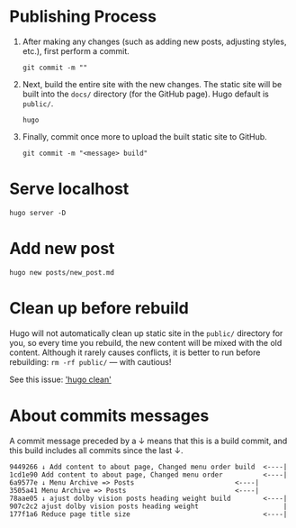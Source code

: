 # Publishing Process

1. After making any changes (such as adding new posts, adjusting styles, etc.), first 
   perform a commit.

   ```shell
   git commit -m ""
   ```

1. Next, build the entire site with the new changes. The static site will be built into
   the `docs/` directory (for the GitHub page). Hugo default is `public/`.

   ```shell
   hugo
   ```

2. Finally, commit once more to upload the built static site to GitHub.

   ```shell
   git commit -m "<message> build"
   ```

# Serve localhost

```shell
hugo server -D
```

# Add new post

```shell
hugo new posts/new_post.md
```

# Clean up before rebuild

Hugo will not automatically clean up static site in the `public/` directory for you, so
every time you rebuild, the new content will be mixed with the old content. Although it
rarely causes conflicts, it is better to run before rebuilding: `rm -rf public/` — with 
cautious!

See this issue: ['hugo clean'](https://github.com/gohugoio/hugo/issues/2389)

# About commits messages

A commit message preceded by a ↓ means that this is a build commit, and this build
includes all commits since the last ↓.

```
9449266 ↓ Add content to about page, Changed menu order build  <----|
1cd1e90 Add content to about page, Changed menu order          <----|
6a9577e ↓ Menu Archive => Posts                         <----|
3505a41 Menu Archive => Posts                           <----|
78aae05 ↓ ajust dolby vision posts heading weight build        <----|
907c2c2 ajust dolby vision posts heading weight                     |
177f1a6 Reduce page title size                                 <----|
```